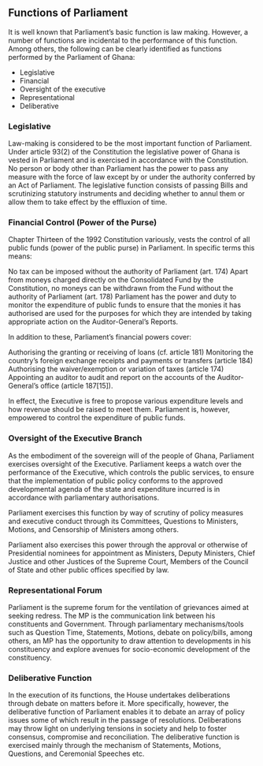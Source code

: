 ## Functions of Parliament

It is well known that Parliament’s basic function is law making. However, a number of functions are incidental to the performance of this function. Among others, the following can be clearly identified as functions performed by the Parliament of Ghana:

- Legislative
- Financial
- Oversight of the executive
- Representational
- Deliberative


### Legislative

Law-making is considered to be the most important function of Parliament. Under article 93(2) of the Constitution the legislative power of Ghana is vested in Parliament and is exercised in accordance with the Constitution. No person or body other than Parliament has the power to pass any measure with the force of law except by or under the authority conferred by an Act of Parliament. The legislative function consists of passing Bills and scrutinizing statutory instruments and deciding whether to annul them or allow them to take effect by the effluxion of time.


### Financial Control (Power of the Purse)

Chapter Thirteen of the 1992 Constitution variously, vests the control of all public funds (power of the public purse) in Parliament. In specific terms this means:

No tax can be imposed without the authority of Parliament (art. 174)
Apart from moneys charged directly on the Consolidated Fund by the Constitution, no moneys can be withdrawn from the Fund without the authority of Parliament (art. 178)
Parliament has the power and duty to monitor the expenditure of public funds to ensure that the monies it has authorised are used for the purposes for which they are intended by taking appropriate action on the Auditor-General’s Reports.

In addition to these, Parliament’s financial powers cover:

Authorising the granting or receiving of loans (cf. article 181)
Monitoring the country’s foreign exchange receipts and payments or transfers (article 184)
Authorising the waiver/exemption or variation of taxes (article 174)
Appointing an auditor to audit and report on the accounts of the Auditor-General’s office (article 187[15]).

In effect, the Executive is free to propose various expenditure levels and how revenue should be raised to meet them. Parliament is, however, empowered to control the expenditure of public funds.


### Oversight of the Executive Branch

As the embodiment of the sovereign will of the people of Ghana, Parliament exercises oversight of the Executive. Parliament keeps a watch over the performance of the Executive, which controls the public services, to ensure that the implementation of public policy conforms to the approved developmental agenda of the state and expenditure incurred is in accordance with parliamentary authorisations.

Parliament exercises this function by way of scrutiny of policy measures and executive conduct through its Committees, Questions to Ministers, Motions, and Censorship of Ministers among others.

Parliament also exercises this power through the approval or otherwise of Presidential nominees for appointment as Ministers, Deputy Ministers, Chief Justice and other Justices of the Supreme Court, Members of the Council of State and other public offices specified by law.


### Representational Forum

Parliament is the supreme forum for the ventilation of grievances aimed at seeking redress. The MP is the communication link between his constituents and Government. Through parliamentary mechanisms/tools such as Question Time, Statements, Motions, debate on policy/bills, among others, an MP has the opportunity to draw attention to developments in his constituency and explore avenues for socio-economic development of the constituency.


### Deliberative Function

In the execution of its functions, the House undertakes deliberations through debate on matters before it. More specifically, however, the deliberative function of Parliament enables it to debate an array of policy issues some of which result in the passage of resolutions. Deliberations may throw light on underlying tensions in society and help to foster consensus, compromise and reconciliation. The deliberative function is exercised mainly through the mechanism of Statements, Motions, Questions, and Ceremonial Speeches etc.